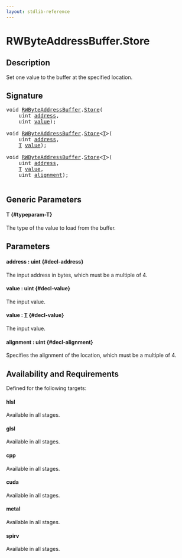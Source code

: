 ```yaml
---
layout: stdlib-reference
---
```


# RWByteAddressBuffer\.Store

## Description

Set one value to the buffer at the specified location.



## Signature 

<pre>
<span class="code_keyword">void</span> <a href="/stdlib-reference/types/rwbyteaddressbuffer-0126d/index" class="code_type">RWByteAddressBuffer</a>.<a href="/stdlib-reference/types/rwbyteaddressbuffer-0126d/store-0">Store</a>(
    <span class="code_keyword">uint</span> <a href="/stdlib-reference/types/rwbyteaddressbuffer-0126d/store-0#decl-address" class="code_param">address</a>,
    <span class="code_keyword">uint</span> <a href="/stdlib-reference/types/rwbyteaddressbuffer-0126d/store-0#decl-value" class="code_param">value</a>);

<span class="code_keyword">void</span> <a href="/stdlib-reference/types/rwbyteaddressbuffer-0126d/index" class="code_type">RWByteAddressBuffer</a>.<a href="/stdlib-reference/types/rwbyteaddressbuffer-0126d/store-0">Store</a>&lt;<a href="/stdlib-reference/types/rwbyteaddressbuffer-0126d/store-0#typeparam-T" class="code_type">T</a>&gt;(
    <span class="code_keyword">uint</span> <a href="/stdlib-reference/types/rwbyteaddressbuffer-0126d/store-0#decl-address" class="code_param">address</a>,
    <a href="/stdlib-reference/types/rwbyteaddressbuffer-0126d/store-0#typeparam-T" class="code_type">T</a> <a href="/stdlib-reference/types/rwbyteaddressbuffer-0126d/store-0#decl-value" class="code_param">value</a>);

<span class="code_keyword">void</span> <a href="/stdlib-reference/types/rwbyteaddressbuffer-0126d/index" class="code_type">RWByteAddressBuffer</a>.<a href="/stdlib-reference/types/rwbyteaddressbuffer-0126d/store-0">Store</a>&lt;<a href="/stdlib-reference/types/rwbyteaddressbuffer-0126d/store-0#typeparam-T" class="code_type">T</a>&gt;(
    <span class="code_keyword">uint</span> <a href="/stdlib-reference/types/rwbyteaddressbuffer-0126d/store-0#decl-address" class="code_param">address</a>,
    <a href="/stdlib-reference/types/rwbyteaddressbuffer-0126d/store-0#typeparam-T" class="code_type">T</a> <a href="/stdlib-reference/types/rwbyteaddressbuffer-0126d/store-0#decl-value" class="code_param">value</a>,
    <span class="code_keyword">uint</span> <a href="/stdlib-reference/types/rwbyteaddressbuffer-0126d/store-0#decl-alignment" class="code_param">alignment</a>);

</pre>

## Generic Parameters

#### T {#typeparam-T}
The type of the value to load from the buffer.


## Parameters

#### address  : uint {#decl-address}
The input address in bytes, which must be a multiple of 4.

#### value  : uint {#decl-value}
The input value.

#### value  : [T](/stdlib-reference/types/rwbyteaddressbuffer-0126d/store-0#typeparam-T) {#decl-value}
The input value.

#### alignment  : uint {#decl-alignment}
Specifies the alignment of the location, which must be a multiple of 4.


## Availability and Requirements

Defined for the following targets:

#### hlsl
Available in all stages.

#### glsl
Available in all stages.

#### cpp
Available in all stages.

#### cuda
Available in all stages.

#### metal
Available in all stages.

#### spirv
Available in all stages.



